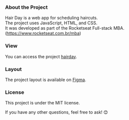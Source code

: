 ### About the Project

Hair Day is a web app for scheduling haircuts.  
The project uses JavaScript, HTML, and CSS.  
It was developed as part of the Rocketseat Full-stack MBA. (https://www.rocketseat.com.br/mba)  

### View 

You can access the project [hairday](https://leodolago.github.io/hairday/).

### Layout

The project layout is available on [Figma](https://www.figma.com/community/file/1360316357733167308).

### License

This project is under the MIT license.  

If you have any other questions, feel free to ask! 😊